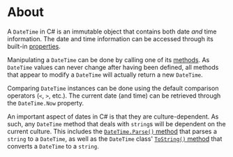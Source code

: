 # About

A `DateTime` in C# is an immutable object that contains both date _and_ time information. The date and time information can be accessed through its built-in [properties][properties].

Manipulating a `DateTime` can be done by calling one of its [methods][methods]. As `DateTime` values can never change after having been defined, all methods that appear to modify a `DateTime` will actually return a new `DateTime`.

Comparing `DateTime` instances can be done using the default comparison operators (`<`, `>`, etc.). The current date (and time) can be retrieved through the `DateTime.Now` property.

An important aspect of dates in C# is that they are culture-dependent. As such, any `DateTime` method that deals with `string`s will be dependent on the current culture. This includes the [`DateTime.Parse()` method][parse] that parses a `string` to a `DateTime`, as well as the `DateTime` class' [`ToString()` method][to-string] that converts a `DateTime` to a `string`.

[parse]: https://docs.microsoft.com/en-us/dotnet/api/system.datetime.parse
[operators]: https://docs.microsoft.com/en-us/dotnet/api/system.datetime
[properties]: https://docs.microsoft.com/en-us/dotnet/api/system.datetime
[to-string]: https://docs.microsoft.com/en-us/dotnet/api/system.datetime.tostring
[methods]: https://docs.microsoft.com/en-us/dotnet/api/system.datetime
